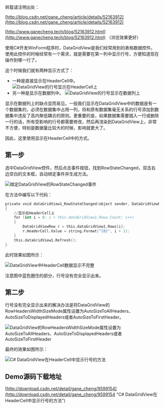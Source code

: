 转载请注明出处：

[http://blog.csdn.net/gane_cheng/article/details/52163912](http://blog.csdn.net/gane_cheng/article/details/52163912)

[http://www.ganecheng.tech/blog/52163912.html](http://www.ganecheng.tech/blog/52163912.html) （浏览效果更好）

使用C#开发WinForm程序时，DataGridView是我们经常用到的表格数据控件。使用此控件的时候经常有一个需求，就是需要在第一列中显示行号，方便知道现在操作到哪一行了。

这个时候我们就有两种显示方式了：

 - 一种是直接显示在HeaderCell中。
 ![DataGridView的行号显示在HeaderCell上](http://img.blog.csdn.net/20160809161239216)
 - 另一种是显示在数据列中。
  ![DataGridView的行号显示在数据列上](http://img.blog.csdn.net/20160809160744089)

显示在数据列上的缺点显而易见。一般我们显示在DataGridView中的数据是有一个数据集的，必须在数据集中占用一列，将和原有数据集毫无关系的行号添加到数据集中违反了高内聚低耦合的原则。更重要的是，如果数据集需要插入一行或删除一行的话，所有受影响的行号都需要修改，然后再渲染到DataGridView上，非常不方便，特别是数据量比较大的时候，影响就更大了。

因此，这里使用显示在HeaderCell中的方式。

**第一步**
-------
选中DataGridView控件，然后点击事件按钮，找到RowStateChanged，双击右边空白的文本框，自动绑定事件并生成方法。

![绑定DataGridView的RowStateChanged事件](http://img.blog.csdn.net/20160809162521488)

在方法中编写以下代码：

```s
private void dataGridView1_RowStateChanged(object sender, DataGridViewRowStateChangedEventArgs e)
{
    //显示在HeaderCell上
    for (int i = 0; i < this.dataGridView1.Rows.Count; i++)
    {
        DataGridViewRow r = this.dataGridView1.Rows[i];
        r.HeaderCell.Value = string.Format("{0}", i + 1);
    }
    this.dataGridView1.Refresh();
}
```

此时效果如图所示：

![DataGridView中HeaderCell数据显示不完整](http://img.blog.csdn.net/20160809163139208)

注意图中蓝色圈住的部分，行号没有完全显示出来。

**第二步**
-------
行号没有完全显示出来的解决办法是将DataGridView的RowHeadersWidthSizeMode属性设置为AutoSizeToAllHeaders、AutoSizeToDisplayedHeaders或者AutoSizeToFirstHeader。

![DataGridView的RowHeadersWidthSizeMode属性设置为AutoSizeToAllHeaders、AutoSizeToDisplayedHeaders或者AutoSizeToFirstHeader](http://img.blog.csdn.net/20160809163937454)

最终的效果如图所示：

![C# DataGridView在HeaderCell中显示行号的方法](http://img.blog.csdn.net/20160809164050557)

**Demo源码下载地址**
--------------

[http://download.csdn.net/detail/gane_cheng/9599154](http://download.csdn.net/detail/gane_cheng/9599154 "C# DataGridView在HeaderCell中显示行号的方法")